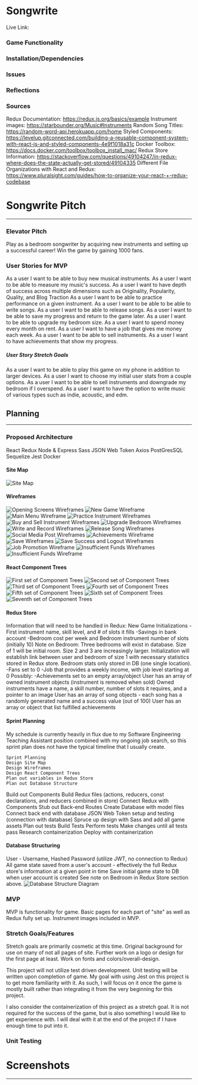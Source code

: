 # Songwrite
Live Link: 




### Game Functionality


### Installation/Dependencies
<!-- (how to use app, run locally) -->

### Issues


### Reflections
<!-- (planning stage, various parts of writing code, testing, issues, technologies) -->

### Sources
Redux Documentation: https://redux.js.org/basics/example
Instrument images: https://starbounder.org/Music#Instruments
Random Song Titles: https://random-word-api.herokuapp.com/home
Styled Components: https://levelup.gitconnected.com/building-a-reusable-component-system-with-react-js-and-styled-components-4e9f1018a31c
Docker Toolbox: https://docs.docker.com/toolbox/toolbox_install_mac/
Redux Store Information: https://stackoverflow.com/questions/49104247/in-redux-where-does-the-state-actually-get-stored/49104335
Different File Organizations with React and Redux: https://www.pluralsight.com/guides/how-to-organize-your-react-+-redux-codebase



# Songwrite Pitch
----
### Elevator Pitch
Play as a bedroom songwriter by acquiring new instruments and setting up a successful career!  Win the game by gaining 1000 fans.

### User Stories for MVP
As a user I want to be able to buy new musical instruments.
As a user I want to be able to measure my music's success.
As a user I want to have depth of success across multiple dimensions such as Originality, Popularity, Quality, and Blog Traction
As a user I want to be able to practice performance on a given instrument.
As a user I want to be able to be able to write songs.
As a user I want to be able to release songs.
As a user I want to be able to save my progress and return to the game later.
As a user I want to be able to upgrade my bedroom size.
As a user I want to spend money every month on rent.
As a user I want to have a job that gives me money each week.
As a user I want to be able to sell instruments.
As a user I want to have achievements that show my progress.

##### User Story Stretch Goals
As a user I want to be able to play this game on my phone in addition to larger devices.
As a user I want to choose my initial user stats from a couple options.
As a user I want to be able to sell instruments and downgrade my bedroom if I overspend.
As a user I want to have the option to write music of various types such as indie, acoustic, and edm.

## Planning
----

### Proposed Architecture
React
Redux
Node & Express
Sass
JSON Web Token
Axios
PostGresSQL
Sequelize
Jest
Docker

#### Site Map
![Site Map](/readmeAssets/songwriteSITEMAP.jpg)

#### Wireframes
![Opening Screens Wireframes](/readmeAssets/Wireframes/openingscreens.png)
![New Game Wireframe](/readmeAssets/Wireframes/newgame.png)
![Main Menu Wireframe](/readmeAssets/Wireframes/mainmenuscreen.png)
![Practice Instrument Wireframes](/readmeAssets/Wireframes/practicescreen.png)
![Buy and Sell Instrument Wireframes](/readmeAssets/Wireframes/buysellscreen.png)
![Upgrade Bedroom Wireframes](/readmeAssets/Wireframes/upgraderoomscreen.png)
![Write and Record Wireframes](/readmeAssets/Wireframes/writerecordscreen.png)
![Release Song Wireframes](/readmeAssets/Wireframes/releasescreen.png)
![Social Media Post Wireframes](/readmeAssets/Wireframes/socialmediascreen.png)
![Achievements Wireframe](/readmeAssets/Wireframes/achievementsscreen.png)
![Save Wireframes](/readmeAssets/Wireframes/savescreens.png)
![Save Success and Logout Wireframes](/readmeAssets/Wireframes/savesuccesslogoutscreen.png)
![Job Promotion Wireframe](/readmeAssets/Wireframes/jobpromotionscreen.png)
![Insufficient Funds Wireframes](/readmeAssets/Wireframes/insufficientfunds.png)
![Insufficient Funds Wireframe](/readmeAssets/Wireframes/insufficientfundscont.png)

#### React Component Trees
![First set of Component Trees](/readmeAssets/ComponentTrees/songwriteComponentTree-Page-1.jpg)
![Second set of Component Trees](/readmeAssets/ComponentTrees/songwriteComponentTree-Page-2.jpg)
![Third set of Component Trees](/readmeAssets/ComponentTrees/songwriteComponentTree-Page-3.jpg)
![Fourth set of Component Trees](/readmeAssets/ComponentTrees/songwriteComponentTree-Page-4.jpg)
![Fifth set of Component Trees](/readmeAssets/ComponentTrees/songwriteComponentTree-Page-5.jpg)
![Sixth set of Component Trees](/readmeAssets/ComponentTrees/songwriteComponentTree-Page-6.jpg)
![Seventh set of Component Trees](/readmeAssets/ComponentTrees/songwriteComponentTree-Page-7.jpg)

#### Redux Store
Information that will need to be handled in Redux:
New Game Initializations
    -First instrument name, skill level, and # of slots it fills
    -Savings in bank account
    -Bedroom cost per week and Bedroom instrument number of slots (initially 10)
        Note on Bedroom: Three bedrooms will exist in database. Size of 1 will be initial room. Size 2 and 3 are increasingly larger. Initialization will establish link between user and bedroom of size 1 with necessary statistics stored in Redux store.  Bedroom stats only stored in DB (one single location).
    -Fans set to 0
    -Job that provides a weekly income, with job level starting at 0
    Possibly: -Achievements set to an empty array/object
User has an array of owned instrument objects (instrument is removed when sold)
Owned instruments have a name, a skill number, number of slots it requires, and a pointer to an image
User has an array of song objects - each song has a randomly generated name and a success value (out of 100)
User has an array or object that list fulfilled achievements

#### Sprint Planning
My schedule is currently heavily in flux due to my Software Engineering Teaching Assistant position combined with my ongoing job search, so this sprint plan does not have the typical timeline that I usually create.

    Sprint Planning
    Design Site Map
    Design Wireframes
    Design React Component Trees
    Plan out variables in Redux Store
    Plan out Database Structure
Build out Components
Build Redux files (actions, reducers, const declarations, and reducers combined in store)
Connect Redux with Components
Stub out Back-end Routes
Create Database with model files
Connect back end with database
JSON Web Token setup and testing (connection with database)
Spruce up design with Sass and add all game assets
Plan out tests
Build Tests
Perform tests
Make changes until all tests pass
Research containerization
Deploy with containerization

#### Database Structuring
User - Username, Hashed Password (utilize JWT, no connection to Redux)
All game state saved from a user's account - effectively the full Redux store's information at a given point in time
Save initial game state to DB when user account is created
See note on Bedroom in Redux Store section above.
![Database Structure Diagram](/readmeAssets/songwriteDB.jpg)

### MVP
MVP is functionality for game.  Basic pages for each part of "site" as well as Redux fully set up.  Instrument images included in MVP.

### Stretch Goals/Features
Stretch goals are primarily cosmetic at this time.  Original background for use on many of not all pages of site.  Further work on a logo or design for the first page at least.  Work on fonts and colors/overall-design.

This project will not utilize test driven development.  Unit testing will be written upon completion of game.  My goal with using Jest on this project is to get more familiarity with it.  As such, I will focus on it once the game is mostly built rather than integrating it from the very beginning for this project.

I also consider the containerization of this project as a stretch goal.  It is not required for the success of the game, but is also something I would like to get experience with.  I will deal with it at the end of the project if I have enough time to put into it.

### Unit Testing


# Screenshots
---

<!-- ![Landing Page Screenshot](/img/screenshots/Landing.png) -->